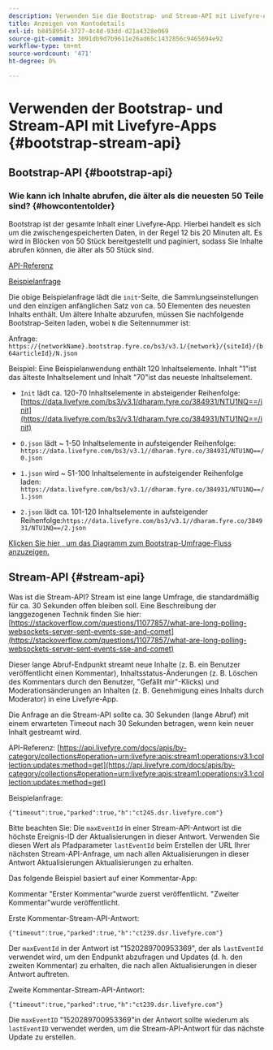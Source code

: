 ```yaml
---
description: Verwenden Sie die Bootstrap- und Stream-API mit Livefyre-Apps.
title: Anzeigen von Kontodetails
exl-id: b8458954-3727-4c4d-93dd-d21a4328e069
source-git-commit: 3091db9d7b9611e26ad65c1432856c9465694e92
workflow-type: tm+mt
source-wordcount: '471'
ht-degree: 0%

---
```


# Verwenden der Bootstrap- und Stream-API mit Livefyre-Apps {#bootstrap-stream-api}

## Bootstrap-API {#bootstrap-api}

### Wie kann ich Inhalte abrufen, die älter als die neuesten 50 Teile sind? {#howcontentolder}

Bootstrap ist der gesamte Inhalt einer Livefyre-App. Hierbei handelt es sich um die zwischengespeicherten Daten, in der Regel 12 bis 20 Minuten alt. Es wird in Blöcken von 50 Stück bereitgestellt und paginiert, sodass Sie Inhalte abrufen können, die älter als 50 Stück sind.

[API-Referenz](https://api.livefyre.com/docs/apis/by-category/collections#operation=urn:livefyre:apis:bootstrap:operations:bs3:v3.1:network:site:article:init:method=get)

[Beispielanfrage](https://data.livefyre.com/bs3/v3.1/dharam.fyre.co/384931/NTU1NQ==/init)

Die obige Beispielanfrage lädt die `init`-Seite, die Sammlungseinstellungen und den einzigen anfänglichen Satz von ca. 50 Elementen des neuesten Inhalts enthält. Um ältere Inhalte abzurufen, müssen Sie nachfolgende Bootstrap-Seiten laden, wobei `N` die Seitennummer ist:

Anfrage: `https://{networkName}.bootstrap.fyre.co/bs3/v3.1/{network}/{siteId}/{b64articleId}/N.json`

Beispiel: Eine Beispielanwendung enthält 120 Inhaltselemente. Inhalt &quot;1&quot;ist das älteste Inhaltselement und Inhalt &quot;70&quot;ist das neueste Inhaltselement.

* `Init` lädt ca. 120-70 Inhaltselemente in absteigender Reihenfolge:  [https://data.livefyre.com/bs3/v3.1/dharam.fyre.co/384931/NTU1NQ==/init](https://data.livefyre.com/bs3/v3.1/dharam.fyre.co/384931/NTU1NQ==/init)

* `O.json` lädt ~ 1-50 Inhaltselemente in aufsteigender Reihenfolge:  `https://data.livefyre.com/bs3/v3.1//dharam.fyre.co/384931/NTU1NQ==/0.json`
* `1.json` wird ~ 51-100 Inhaltselemente in aufsteigender Reihenfolge laden:  `https://data.livefyre.com/bs3/v3.1//dharam.fyre.co/384931/NTU1NQ==/1.json`
* `2.json` lädt ca. 101-120 Inhaltselemente in aufsteigender Reihenfolge:`https://data.livefyre.com/bs3/v3.1//dharam.fyre.co/384931/NTU1NQ==/2.json`

[Klicken Sie hier , um das Diagramm zum Bootstrap-Umfrage-Fluss anzuzeigen.](https://marketing-resource-help.s3.amazonaws.com/resources/help/en_US/livefyre/bootstrap-poll-flowchart.pdf)

## Stream-API {#stream-api}

Was ist die Stream-API?
Stream ist eine lange Umfrage, die standardmäßig für ca. 30 Sekunden offen bleiben soll. Eine Beschreibung der langgezogenen Technik finden Sie hier: [https://stackoverflow.com/questions/11077857/what-are-long-polling-websockets-server-sent-events-sse-and-comet](https://stackoverflow.com/questions/11077857/what-are-long-polling-websockets-server-sent-events-sse-and-comet)

Dieser lange Abruf-Endpunkt streamt neue Inhalte (z. B. ein Benutzer veröffentlicht einen Kommentar), Inhaltsstatus-Änderungen (z. B. Löschen des Kommentars durch den Benutzer, &quot;Gefällt mir&quot;-Klicks) und Moderationsänderungen an Inhalten (z. B. Genehmigung eines Inhalts durch Moderator) in eine Livefyre-App.

Die Anfrage an die Stream-API sollte ca. 30 Sekunden (lange Abruf) mit einem erwarteten Timeout nach 30 Sekunden betragen, wenn kein neuer Inhalt gestreamt wird.

API-Referenz: [https://api.livefyre.com/docs/apis/by-category/collections#operation=urn:livefyre:apis:stream1:operations:v3.1:collection:updates:method=get](https://api.livefyre.com/docs/apis/by-category/collections#operation=urn:livefyre:apis:stream1:operations:v3.1:collection:updates:method=get)

Beispielanfrage:

`{"timeout":true,"parked":true,"h":"ct245.dsr.livefyre.com"}`

Bitte beachten Sie: Die `maxEventId` in einer Stream-API-Antwort ist die höchste Ereignis-ID der Aktualisierungen in dieser Antwort. Verwenden Sie diesen Wert als Pfadparameter `lastEventId` beim Erstellen der URL Ihrer nächsten Stream-API-Anfrage, um nach allen Aktualisierungen in dieser Antwort Aktualisierungen Aktualisierungen zu erhalten.

Das folgende Beispiel basiert auf einer Kommentar-App:

Kommentar &quot;Erster Kommentar&quot;wurde zuerst veröffentlicht. &quot;Zweiter Kommentar&quot;wurde veröffentlicht.

Erste Kommentar-Stream-API-Antwort:

`{"timeout":true,"parked":true,"h":"ct239.dsr.livefyre.com"}`

Der `maxEventId` in der Antwort ist &quot;1520289700953369&quot;, der als `lastEventId` verwendet wird, um den Endpunkt abzufragen und Updates (d. h. den zweiten Kommentar) zu erhalten, die nach allen Aktualisierungen in dieser Antwort auftreten.

Zweite Kommentar-Stream-API-Antwort:

`{"timeout":true,"parked":true,"h":"ct239.dsr.livefyre.com"}`

Die `maxEventID` &quot;1520289700953369&quot;in der Antwort sollte wiederum als `lastEventID` verwendet werden, um die Stream-API-Antwort für das nächste Update zu erstellen.
